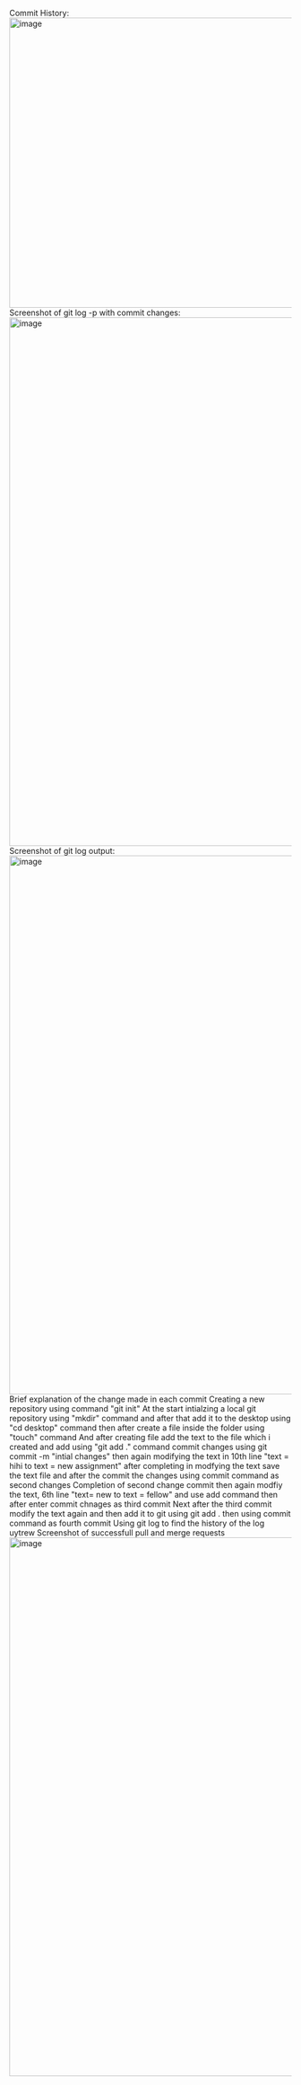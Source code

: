 Commit History:
<img width="517" alt="image" src="https://github.com/user-attachments/assets/fa141753-e48e-424f-b390-11b424b6bfd2" />
Screenshot of git log -p with commit changes:
<img width="942" alt="image" src="https://github.com/user-attachments/assets/5d1834a4-c285-4996-9ade-75583dc2f1eb" />
Screenshot of git log output:
<img width="960" alt="image" src="https://github.com/user-attachments/assets/cfef21ac-b0e0-4501-818f-c6cb4603c293" />
Brief explanation of the change made in each commit
Creating a new repository using command "git init"
At the start intialzing a local git repository using "mkdir" command and after that add it to the desktop using "cd desktop" command  then after create a file inside the folder using "touch" command
And after creating file add the text to the file which i created and add using "git add ." command 
commit changes using git commit -m "intial changes"
then again modifying the text in 10th line "text = hihi to text = new assignment" after completing in modfying the text save the text file and after the commit the changes using commit command as second changes
Completion of second change commit then again modfiy the text, 6th line "text= new to text = fellow" and use add command then after enter commit chnages as third commit 
Next after the third commit modify the text again and then add it to git using git add . then using commit command as fourth commit 
Using git log to find the history of the log 
uytrew
Screenshot of successfull pull and merge requests
<img width="960" alt="image" src="https://github.com/user-attachments/assets/dcb22e98-1f6c-4090-8f8d-6bc37e1e9b67" />
